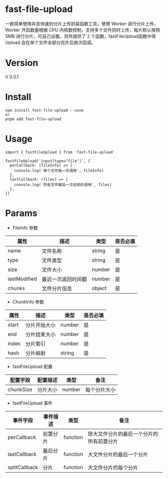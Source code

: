 # fast-file-upload
一款简单使用并且快速的分片上传封装函数工具，使用 Worker 进行分片上传，Worker 开启数量根据 CPU 内核数控制，支持多个文件同时上传，每片默认按照 5MB 进行分片，可自己设置。另外提供了 2 个函数，fastFileUpload函数中得Upload 会在单个文件全部分完片后依次回调。

# Version
V 0.0.1

# Install
```
npm install fast-file-upload --save
or
pnpm add fast-file-upload

```

# Usage
```
import { fastFileUpload } from 'fast-file-upload'

fastFileUpload('input[type="file"]', {
  perCallback: (fileInfo) => {
    console.log('单个文件每一次调用', fileInfo)
  },
  lastCallback: (files) => {
    console.log('所有文件最后一次总和的调用', files)
  },
})
```

# Params
- FileInfo 参数

| 属性 | 描述 | 类型 | 是否必填 |
| ------- | -------| ------- | ------- |
| name  | 文件名称  | string  | 是 |
| type  | 文件类型  | string  | 是 |
| size  | 文件大小  | number  | 是 |
| lastModified  | 最近一次返回时间戳  | number  | 是 |
| chunks  | 文件分片信息  | object  | 是 |



- ChunkInfo 参数

| 属性 | 描述 | 类型 | 是否必填 |
| ------- | -------| ------- | ------- |
| start  | 分片开始大小  | number  | 是 |
| end  | 分片结束大小  | number  | 是 |
| index  | 分片索引  | number  | 是 |
| hash  | 分片映射  | string  | 是 |


- fastFileUpload 配置

| 配置字段 | 配置描述 | 类型 | 备注 |
| ------- | -------| ------- | ------- |
| chunkSize  | 分片大小  | number  | 每个分片大小 |


- fastFileUpload 事件

| 事件字段 | 事件描述 | 类型 | 备注 |
| ------- | -------| ------- | ------- |
| perCallback  | 前置分片  | function  | 除大文件分片的最后一个分片的所有前置分片 |
| lastCallback  | 最后分片  | function  | 大文件分片的最后一个分片 |
| splitCallback  | 分片  | function  | 大文件分片的每个分片 |



